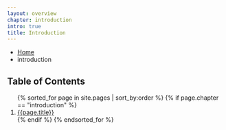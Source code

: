 ```yaml
---
layout: overview
chapter: introduction
intro: true
title: Introduction
---
```

<ul class="breadcrumbs">
  <li><a href="{{ site.baseurl }}">Home</a></li>
  <li class="current">introduction</li>
</ul>

<h2>Table of Contents</h2>
<ol>
  {% sorted_for page in site.pages | sort_by:order %}
    {% if page.chapter == "introduction" %}
      <li>
        <a href="{{ site.baseurl }}{{page.url}}">{{page.title}}</a>
      </li>
    {% endif %}
  {% endsorted_for %}
</ol>